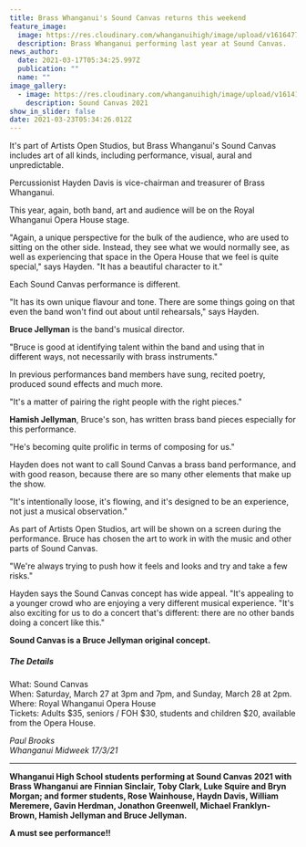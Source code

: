 ```yaml
---
title: Brass Whanganui's Sound Canvas returns this weekend
feature_image:
  image: https://res.cloudinary.com/whanganuihigh/image/upload/v1616477795/News/Sound_Canvas._Midweek_17.3.21.jpg
  description: Brass Whanganui performing last year at Sound Canvas.
news_author:
  date: 2021-03-17T05:34:25.997Z
  publication: ""
  name: ""
image_gallery:
  - image: https://res.cloudinary.com/whanganuihigh/image/upload/v1614137491/News/Sound-Canvas-2021-Event-Promo-Image-20a.jpg
    description: Sound Canvas 2021
show_in_slider: false
date: 2021-03-23T05:34:26.012Z
---
```

It's part of Artists Open Studios, but Brass Whanganui's Sound Canvas includes art of all kinds, including performance, visual, aural and unpredictable.


Percussionist Hayden Davis is vice-chairman and treasurer of Brass Whanganui.

This year, again, both band, art and audience will be on the Royal Whanganui Opera House stage.


"Again, a unique perspective for the bulk of the audience, who are used to sitting on the other side. Instead, they see what we would normally see, as well as experiencing that space in the Opera House that we feel is quite special," says Hayden. "It has a beautiful character to it."


Each Sound Canvas performance is different.

"It has its own unique flavour and tone. There are some things going on that even the band won't find out about until rehearsals," says Hayden.

**Bruce Jellyman** is the band's musical director.


"Bruce is good at identifying talent within the band and using that in different ways, not necessarily with brass instruments."


In previous performances band members have sung, recited poetry, produced sound effects and much more.


"It's a matter of pairing the right people with the right pieces."


**Hamish Jellyman**, Bruce's son, has written brass band pieces especially for this performance.

"He's becoming quite prolific in terms of composing for us."


Hayden does not want to call Sound Canvas a brass band performance, and with good reason, because there are so many other elements that make up the show.

"It's intentionally loose, it's flowing, and it's designed to be an experience, not just a musical observation."


As part of Artists Open Studios, art will be shown on a screen during the performance.  Bruce has chosen the art to work in with the music and other parts of Sound Canvas.

"We're always trying to push how it feels and looks and try and take a few risks."

Hayden says the Sound Canvas concept has wide appeal. "It's appealing to a younger crowd who are enjoying a very different musical experience. "It's also exciting for us to do a concert that's different: there are no other bands doing a concert like this."


**Sound Canvas is a Bruce Jellyman original concept.**


##### The Details  
What: Sound Canvas  
When: Saturday, March 27 at 3pm and 7pm, and Sunday, March 28 at 2pm.  
Where: Royal Whanganui Opera House  
Tickets: Adults $35, seniors / FOH $30, students and children $20, available from the Opera House.

*Paul Brooks  
Whanganui Midweek 17/3/21*

_____________________

**Whanganui High School students performing at Sound Canvas 2021 with Brass Whanganui are Finnian Sinclair, Toby Clark, Luke Squire and Bryn Morgan; and former students, Rose Wainhouse, Haydn Davis, William Meremere, Gavin Herdman, Jonathon Greenwell, Michael Franklyn-Brown, Hamish Jellyman and Bruce Jellyman.**  

**A must see performance!!**